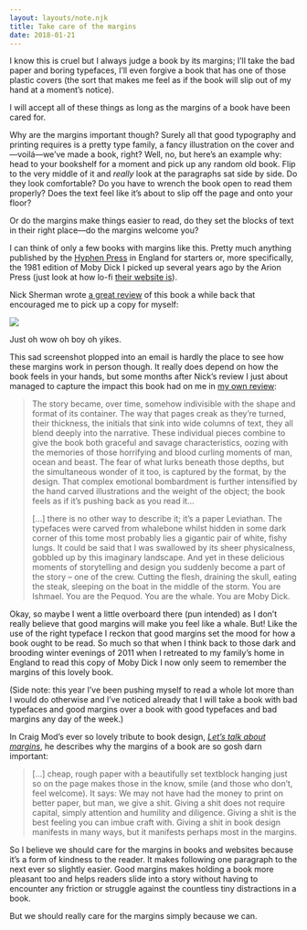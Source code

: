 ```yaml
---
layout: layouts/note.njk
title: Take care of the margins
date: 2018-01-21
---
```


I know this is cruel but I always judge a book by its margins; I’ll take the bad paper and boring typefaces, I’ll even forgive a book that has one of those plastic covers (the sort that makes me feel as if the book will slip out of my hand at a moment’s notice).

I will accept all of these things as long as the margins of a book have been cared for.

Why are the margins important though? Surely all that good typography and printing requires is a pretty type family, a fancy illustration on the cover and—voilá—we’ve made a book, right? Well, no, but here’s an example why: head to your bookshelf for a moment and pick up any random old book. Flip to the very middle of it and _really_ look at the paragraphs sat side by side. Do they look comfortable? Do you have to wrench the book open to read them properly? Does the text feel like it’s about to slip off the page and onto your floor?

Or do the margins make things easier to read, do they set the blocks of text in their right place—do the margins welcome you?

I can think of only a few books with margins like this. Pretty much anything published by the [Hyphen Press](https://hyphenpress.co.uk/) in England for starters or, more specifically, the 1981 edition of Moby Dick I picked up several years ago by the Arion Press (just look at how lo-fi [their website is](http://www.arionpress.com/catalog/006.htm)).

Nick Sherman wrote [a great review](https://fontsinuse.com/uses/30/moby-dick-the-arion-press-edition) of this book a while back that encouraged me to pick up a copy for myself:

![](https://buttondown.s3.us-west-2.amazonaws.com/images/0a4bf4c1-b0ef-4b0f-829b-d6855d2099ac.jpg)

Just oh wow oh boy oh yikes.

This sad screenshot plopped into an email is hardly the place to see how these margins work in person though. It really does depend on how the book feels in your hands, but some months after Nick’s review I just about managed to capture the impact this book had on me in [my own review](https://robinrendle.com/essays/call-me-interactivity):

> The story became, over time, somehow indivisible with the shape and format of its container. The way that pages creak as they’re turned, their thickness, the initials that sink into wide columns of text, they all blend deeply into the narrative. These individual pieces combine to give the book both graceful and savage characteristics, oozing with the memories of those horrifying and blood curling moments of man, ocean and beast. The fear of what lurks beneath those depths, but the simultaneous wonder of it too, is captured by the format, by the design. That complex emotional bombardment is further intensified by the hand carved illustrations and the weight of the object; the book feels as if it’s pushing back as you read it…
>
> […] there is no other way to describe it; it’s a paper Leviathan. The typefaces were carved from whalebone whilst hidden in some dark corner of this tome most probably lies a gigantic pair of white, fishy lungs. It could be said that I was swallowed by its sheer physicalness, gobbled up by this imaginary landscape. And yet in these delicious moments of storytelling and design you suddenly become a part of the story – one of the crew. Cutting the flesh, draining the skull, eating the steak, sleeping on the boat in the middle of the storm. You are Ishmael. You are the Pequod. You are the whale. You are Moby Dick.

Okay, so maybe I went a little overboard there (pun intended) as I don’t really believe that good margins will make you feel like a whale. But! Like the use of the right typeface I reckon that good margins set the mood for how a book ought to be read. So much so that when I think back to those dark and brooding winter evenings of 2011 when I retreated to my family’s home in England to read this copy of Moby Dick I now only seem to remember the margins of this lovely book.

(Side note: this year I’ve been pushing myself to read a whole lot more than I would do otherwise and I’ve noticed already that I will take a book with bad typefaces and good margins over a book with good typefaces and bad margins any day of the week.)

In Craig Mod’s ever so lovely tribute to book design, [_Let’s talk about margins_](https://medium.com/message/lets-talk-about-margins-14646574c385), he describes why the margins of a book are so gosh darn important:

> […] cheap, rough paper with a beautifully set textblock hanging just so on the page makes those in the know, smile (and those who don’t, feel welcome). It says: We may not have had the money to print on better paper, but man, we give a shit. Giving a shit does not require capital, simply attention and humility and diligence. Giving a shit is the best feeling you can imbue craft with. Giving a shit in book design manifests in many ways, but it manifests perhaps most in the margins.

So I believe we should care for the margins in books and websites because it’s a form of kindness to the reader. It makes following one paragraph to the next ever so slightly easier. Good margins makes holding a book more pleasant too and helps readers slide into a story without having to encounter any friction or struggle against the countless tiny distractions in a book.

But we should really care for the margins simply because we can.
